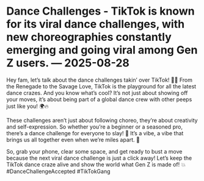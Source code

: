 # Dance Challenges - TikTok is known for its viral dance challenges, with new choreographies constantly emerging and going viral among Gen Z users. — 2025-08-28

Hey fam, let’s talk about the dance challenges takin’ over TikTok! 💃🕺 From the Renegade to the Savage Love, TikTok is the playground for all the latest dance crazes. And you know what’s cool? It’s not just about showing off your moves, it’s about being part of a global dance crew with other peeps just like you! 🌍🔥

These challenges aren’t just about following choreo, they’re about creativity and self-expression. So whether you’re a beginner or a seasoned pro, there’s a dance challenge for everyone to slay! 💅 It’s a vibe, a vibe that brings us all together even when we’re miles apart. 🌟

So, grab your phone, clear some space, and get ready to bust a move because the next viral dance challenge is just a click away! Let’s keep the TikTok dance craze alive and show the world what Gen Z is made of! 💥 #DanceChallengeAccepted #TikTokGang